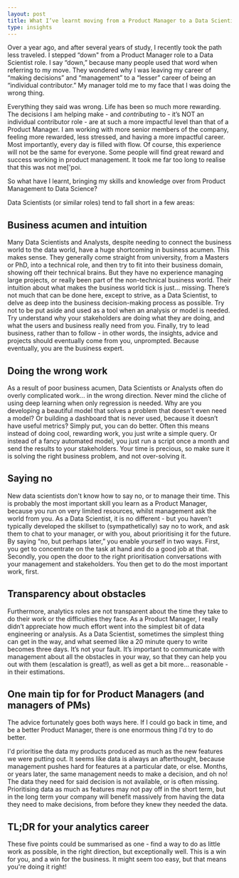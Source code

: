 ```yaml
---
layout: post
title: What I’ve learnt moving from a Product Manager to a Data Scientist role in big tech
type: insights
---
```


Over a year ago, and after several years of study, I recently took the path less traveled. I stepped “down" from a Product Manager role to a Data Scientist role. I say “down,” because many people used that word when referring to my move. They wondered why I was leaving my career of “making decisions” and “management” to a “lesser” career of being an “individual contributor.” My manager told me to my face that I was doing the wrong thing.

Everything they said was wrong. Life has been so much more rewarding. The decisions I am helping make - and *contributing* to - it’s NOT an individual contributor role - are at such a more impactful level than that of a Product Manager. I am working with more senior members of  the company, feeling more rewarded, less stressed, and having a more impactful career. Most importantly, every day is filled with flow. Of course, this experience will not be the same for everyone. Some people will find great reward and success working in product management. It took me far too long to realise that this was not me['poi.

So what have I learnt, bringing my skills and knowledge over from Product Management to Data Science?

Data Scientists (or similar roles) tend to fall short in a few areas:

Business acumen and intuition
-------
Many Data Scientists and Analysts, despite needing to connect the business world to the data world, have a huge shortcoming in business acumen. This makes sense. They generally come straight from university, from a Masters or PhD, into a technical role, and then try to fit into their business domain, showing off their technical brains. But they have no experience managing large projects, or really been part of the non-technical business world. Their intuition about what makes the business world tick is just… missing. There’s not much that can be done here, except to strive, as a Data Scientist, to delve as deep into the business decision-making process as possible. Try not to be put aside and used as a tool when an analysis or model is needed. Try understand why your stakeholders are doing what they are doing, and what the users and business really need from you. Finally, try to lead business, rather than to follow - in other words, the insights, advice and projects should eventually come from you, unprompted. Because eventually, you are the business expert.

Doing the wrong work
-------
As a result of poor business acumen, Data Scientists or Analysts often do overly complicated work... in the wrong direction. Never mind the cliche of using deep learning when only regression is needed. Why are you developing a beautiful model that solves a problem that doesn't even need a model? Or building a dashboard that is never used, because it doesn’t have useful metrics? Simply put, you can do better. Often this means instead of doing cool, rewarding work, you just write a simple query. Or instead of a fancy automated model, you just run a script once a month and send the results to your stakeholders. Your time is precious, so make sure it is solving the right business problem, and not over-solving it.

Saying no
-------
New data scientists don't know how to say no, or to manage their time. This is probably the most important skill you learn as a Product Manager, because you run on very limited resources, whilst management ask the world from you. As a Data Scientist, it is no different - but you haven’t typically developed the skillset to (sympathetically) say no to work, and ask them to chat to your manager, or with you, about prioritising it for the future. By saying “no, but perhaps later,” you enable yourself in two ways. First, you get to concentrate on the task at hand and do a good job at that. Secondly, you open the door to the right prioritisation conversations with your management and stakeholders. You then get to do the most important work, first.

Transparency about obstacles
-------
Furthermore, analytics roles are not transparent about the time they take to do their work or the difficulties they face. As a Product Manager, I really didn’t appreciate how much effort went into the simplest bit of data engineering or analysis. As a Data Scientist, sometimes the simplest thing can get in the way, and what seemed like a 20 minute query to write becomes three days. It’s not your fault. It’s important to communicate with management about all the obstacles in your way, so that they can help you out with them (escalation is great!), as well as get a bit more… reasonable - in their estimations.


One main tip for for Product Managers (and managers of PMs)
-----
The advice fortunately goes both ways here. If I could go back in time, and be a better Product Manager, there is one enormous thing I'd try to do better.

I'd prioritise the data my products produced as much as the new features we were putting out. It seems like data is always an afterthought, because management pushes hard for features at a particular date, or else. Months, or years later, the same management needs to make a decision, and oh no! The data they need for said decision is not available, or is often missing. Prioritising data as much as features may not pay off in the short term, but in the long term your company will benefit massively from having the data they need to make decisions, from before they knew they needed the data.


TL;DR for your analytics career
------
These five points could be summarised as one - find a way to do as little work as possible, in the right direction, but exceptionally well. This is a win for you, and a win for the business. It might seem too easy, but that means you're doing it right!
